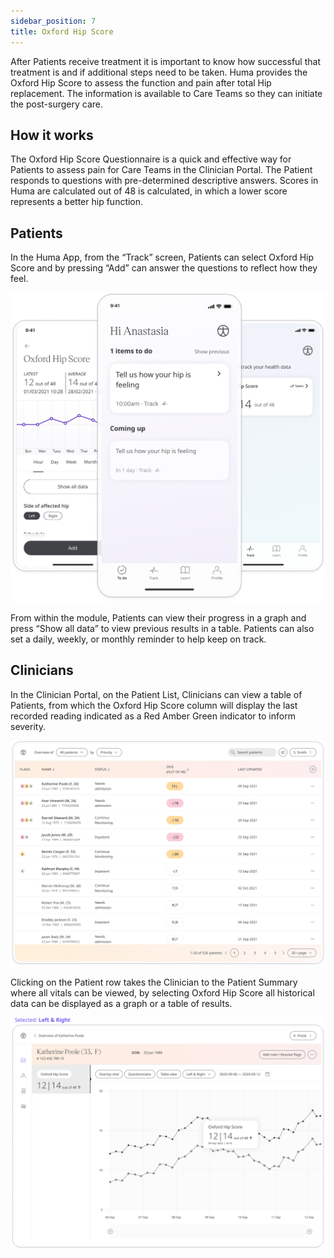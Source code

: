 ```yaml
---
sidebar_position: 7
title: Oxford Hip Score
---
```

After Patients receive treatment it is important to know how successful that treatment is and if additional steps need to be taken. Huma provides the Oxford Hip Score to assess the function and pain after total Hip replacement. The information is available to Care Teams so they can initiate the post-surgery care.

## How it works

The Oxford Hip Score Questionnaire is a quick and effective way for Patients to assess pain for Care Teams in the Clinician Portal. The Patient responds to questions with pre-determined descriptive answers. Scores in Huma are calculated out of 48 is calculated, in which a lower score represents a better hip function.

## Patients

In the Huma App, from the “Track” screen, Patients can select Oxford Hip Score and by pressing “Add” can answer the questions to reflect how they feel.

![Oxford Hip Score in the Huma App](./assets/oxford-hip-score.png)

From within the module, Patients can view their progress in a graph and press “Show all data” to view previous results in a table. Patients can also set a daily, weekly, or monthly reminder to help keep on track.

## Clinicians

In the Clinician Portal, on the Patient List, Clinicians can view a table of Patients, from which the Oxford Hip Score column will display the last recorded reading indicated as a Red Amber Green indicator to inform severity. 

![Oxford Hip Score in the Clinician Portal](./assets/cp-patient-list-oxford-hip-score.png)

Clicking on the Patient row takes the Clinician to the Patient Summary where all vitals can be viewed, by selecting Oxford Hip Score all historical data can be displayed as a graph or a table of results.

![Oxford Hip Score in the Clinician Portal](./assets/cp-module-details-oxford-hip-score.png)